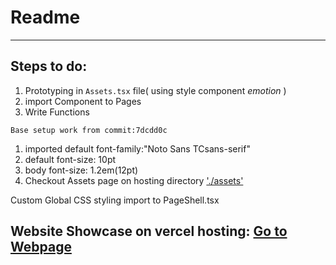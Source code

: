 # Readme
---

## Steps to do:
1. Prototyping in `Assets.tsx` file( using style component *emotion* )
2. import Component to Pages
3. Write Functions


`Base setup work from commit:7dcdd0c`
1. imported default font-family:"Noto Sans TCsans-serif"
2. default font-size: 10pt
3. body font-size: 1.2em(12pt)
4. Checkout Assets page on hosting directory ['./assets'](https://foober-search-v1.vercel.app/assets)

Custom Global CSS styling import to PageShell.tsx

Website Showcase on vercel hosting: [Go to Webpage](https://foober-search-v1.vercel.app/)
---
